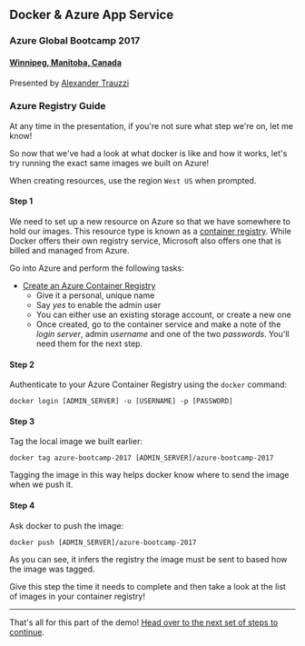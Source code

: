 ## Docker & Azure App Service
### Azure Global Bootcamp 2017
#### [Winnipeg, Manitoba, Canada](https://global.azurebootcamp.net/locations/canada-winnipeg/)

Presented by [Alexander Trauzzi](http://twitter.com/Omega_)

### Azure Registry Guide
At any time in the presentation, if you're not sure what step we're on, let me know!

So now that we've had a look at what docker is like and how it works, let's try running the exact same images we built on Azure!

When creating resources, use the region `West US` when prompted.

#### Step 1
We need to set up a new resource on Azure so that we have somewhere to hold our images.  This resource type is known as a [container registry](https://azure.microsoft.com/en-ca/services/container-registry/).  While Docker offers their own registry service, Microsoft also offers one that is billed and managed from Azure.

Go into Azure and perform the following tasks:

 - [Create an Azure Container Registry](https://portal.azure.com/#create/Microsoft.ContainerRegistry)
   - Give it a personal, unique name
   - Say _yes_ to enable the admin user
   - You can either use an existing storage account, or create a new one
   - Once created, go to the container service and make a note of the _login server_, admin _username_ and one of the two _passwords_. You'll need them for the next step.

#### Step 2
Authenticate to your Azure Container Registry using the `docker` command:
```
docker login [ADMIN_SERVER] -u [USERNAME] -p [PASSWORD]
```

#### Step 3
Tag the local image we built earlier:
```
docker tag azure-bootcamp-2017 [ADMIN_SERVER]/azure-bootcamp-2017
```

Tagging the image in this way helps docker know where to send the image when we push it.

#### Step 4
Ask docker to push the image:
```
docker push [ADMIN_SERVER]/azure-bootcamp-2017
```

As you can see, it infers the registry the image must be sent to based how the image was tagged.

Give this step the time it needs to complete and then take a look at the list of images in your container registry!

---

That's all for this part of the demo!  [Head over to the next set of steps to continue](./guide_azure_app_service.md).
